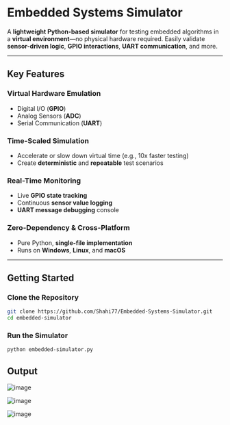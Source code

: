 #  Embedded Systems Simulator

A **lightweight Python-based simulator** for testing embedded algorithms in a **virtual environment**—no physical hardware required. Easily validate **sensor-driven logic**, **GPIO interactions**, **UART communication**, and more.

---

## Key Features

### Virtual Hardware Emulation
- Digital I/O (**GPIO**)
- Analog Sensors (**ADC**)
- Serial Communication (**UART**)

### Time-Scaled Simulation
- Accelerate or slow down virtual time (e.g., 10x faster testing)
- Create **deterministic** and **repeatable** test scenarios

### Real-Time Monitoring
- Live **GPIO state tracking**
- Continuous **sensor value logging**
- **UART message debugging** console

### Zero-Dependency & Cross-Platform
- Pure Python, **single-file implementation**
- Runs on **Windows**, **Linux**, and **macOS**

---

##  Getting Started

###  Clone the Repository
```bash
git clone https://github.com/Shahi77/Embedded-Systems-Simulator.git
cd embedded-simulator
```

### Run the Simulator
```bash
python embedded-simulator.py
```

## Output
![image](https://github.com/user-attachments/assets/2d99c2cd-be9b-4005-b5e8-7aa0106c0293)

![image](https://github.com/user-attachments/assets/e060f62e-ccab-4005-b278-a0292b7023fe)

![image](https://github.com/user-attachments/assets/4055659c-9235-4fce-bd0d-dde9650d819c)


